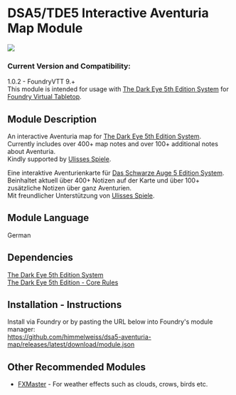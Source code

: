 # DSA5/TDE5 Interactive Aventuria Map Module
![](https://user-images.githubusercontent.com/7482909/150671556-6e327d89-3748-41cc-b2e5-de3de9bdde41.jpg)

### Current Version and Compatibility:
1.0.2 - FoundryVTT 9.+  
This module is intended for usage with [The Dark Eye 5th Edition System](https://github.com/Plushtoast/dsa5-foundryVTT/) for [Foundry Virtual Tabletop](https://foundryvtt.com/).

## Module Description
An interactive Aventuria map for [The Dark Eye 5th Edition System](https://github.com/Plushtoast/dsa5-foundryVTT/).  
Currently includes over 400+ map notes and over 100+ additional notes about Aventuria.  
Kindly supported by [Ulisses Spiele](https://ulisses-spiele.de/).  
  
Eine interaktive Aventurienkarte für [Das Schwarze Auge 5 Edition System](https://github.com/Plushtoast/dsa5-foundryVTT/).  
Beinhaltet aktuell über 400+ Notizen auf der Karte und über 100+ zusätzliche Notizen über ganz Aventurien.  
Mit freundlicher Unterstützung von [Ulisses Spiele](https://ulisses-spiele.de/).

## Module Language
German

## Dependencies
[The Dark Eye 5th Edition System](https://github.com/Plushtoast/dsa5-foundryVTT/)  
[The Dark Eye 5th Edition - Core Rules](https://www.f-shop.de/detail/index/sArticle/2157)

## Installation - Instructions
Install via Foundry or by pasting the URL below into Foundry's module manager:  
https://github.com/himmelweiss/dsa5-aventuria-map/releases/latest/download/module.json

## Other Recommended Modules
- [FXMaster](https://github.com/ghost-fvtt/fxmaster) - For weather effects such as clouds, crows, birds etc.
